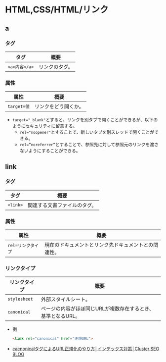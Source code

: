 # HTML,CSS/HTML/リンク

## a

### タグ

| タグ          | 概要           |
| ------------- | -------------- |
| `<a>内容</a>` | リンクのタグ。 |

### 属性

| 属性        | 概要                 |
| ----------- | -------------------- |
| `target=値` | リンクをどう開くか。 |

- `target="_blank"`とすると、リンクを別タブで開くことができるが、以下のようにセキュリティに留意する。
  - `rel="noopener"`とすることで、新しいタブを別スレッドで開くことができる。
  - `rel=”noreferrer”`とすることで、参照先に対して参照元のリンクを渡さないようにすることができる。

## link

### タグ

| タグ     | 概要                         |
| -------- | ---------------------------- |
| `<link>` | 関連する文書ファイルのタグ。 |

### 属性

| 属性               | 概要                                                 |
| ------------------ | ---------------------------------------------------- |
| `rel=リンクタイプ` | 現在のドキュメントとリンク先ドキュメントとの関連性。 |

### リンクタイプ

| リンクタイプ | 概要                                                         |
| ------------ | ------------------------------------------------------------ |
| `stylesheet` | 外部スタイルシート。                                         |
| `canonical`  | ページの内容がほぼ同じURLが複数存在するとき、基準となるURL。 |

- 例

  ```html
  <link rel="canonical" href="正規URL">
  ```

- [cacnonicalタグによるURL正規化のやり方│インデックス対策│Cluster SEO BLOG](https://cluster-seo.com/blog/canonical.html)
